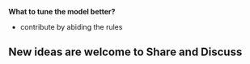 **What to tune the model better?**
 - contribute by abiding the rules
 ## New ideas are welcome to Share and Discuss 
